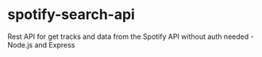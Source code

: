# spotify-search-api
Rest API for get tracks and data from the Spotify API without auth needed - Node.js and Express
